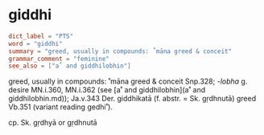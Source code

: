 # giddhi

``` toml
dict_label = "PTS"
word = "giddhi"
summary = "greed, usually in compounds: ˚māna greed & conceit"
grammar_comment = "feminine"
see_also = ["a˚ and giddhilobhin"]
```

greed, usually in compounds: ˚māna greed & conceit Snp.328; *\-lobha* g. desire MN.i.360, MN.i.362 (see [a˚ and giddhilobhin](a˚ and giddhilobhin.md)); Ja.v.343 Der. giddhikatā (f. abstr. = Sk. gṛdhnutā) greed Vb.351 (variant reading gedhi˚).

cp. Sk. gṛdhyā or gṛdhnutā

